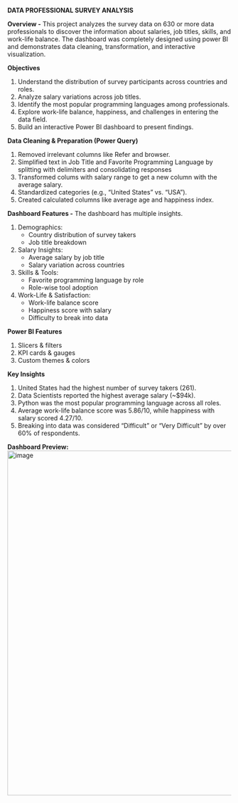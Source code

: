 **DATA PROFESSIONAL SURVEY ANALYSIS**

**Overview -** 
This project analyzes the survey data on 630 or more data professionals to discover the information about salaries, job titles, skills, and work-life balance. The dashboard was completely designed using power BI and demonstrates data cleaning, transformation, and interactive visualization.

**Objectives**
1. Understand the distribution of survey participants across countries and roles.
2. Analyze salary variations across job titles.
3. Identify the most popular programming languages among professionals.
4. Explore work-life balance, happiness, and challenges in entering the data field.
5. Build an interactive Power BI dashboard to present findings.

**Data Cleaning & Preparation (Power Query)**
1. Removed irrelevant columns like Refer and browser.
2. Simplified text in Job Title and Favorite Programming Language by splitting with delimiters and consolidating responses
3. Transformed colums with salary range to get a new column with the average salary.
4. Standardized categories (e.g., “United States” vs. “USA”).
5. Created calculated columns like average age and happiness index.

**Dashboard Features -**
The dashboard has multiple insights.
1. Demographics:
   * Country distribution of survey takers
   * Job title breakdown
2. Salary Insights:
   * Average salary by job title
   * Salary variation across countries
3. Skills & Tools:
   * Favorite programming language by role
   * Role-wise tool adoption
4. Work-Life & Satisfaction:
   * Work-life balance score
   * Happiness score with salary
   * Difficulty to break into data

**Power BI Features**
1. Slicers & filters
2. KPI cards & gauges
3. Custom themes & colors

**Key Insights**
1. United States had the highest number of survey takers (261).
2. Data Scientists reported the highest average salary (~$94k).
3. Python was the most popular programming language across all roles.
4. Average work-life balance score was 5.86/10, while happiness with salary scored 4.27/10.
5. Breaking into data was considered “Difficult” or “Very Difficult” by over 60% of respondents.

**Dashboard Preview:**
<img width="1837" height="777" alt="image" src="https://github.com/user-attachments/assets/320f6e5f-f3a7-49d7-92ee-e587890f63f6" />


